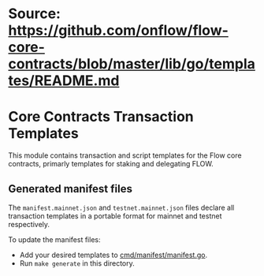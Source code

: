 # Source: https://github.com/onflow/flow-core-contracts/blob/master/lib/go/templates/README.md

# Core Contracts Transaction Templates

This module contains transaction and script templates for the Flow core contracts,
primarly templates for staking and delegating FLOW.

## Generated manifest files

The `manifest.mainnet.json` and `testnet.mainnet.json` files declare all transaction templates
in a portable format for mainnet and testnet respectively.

To update the manifest files:

- Add your desired templates to [cmd/manifest/manifest.go](./cmd/manifest/manifest.go).
- Run `make generate` in this directory.
